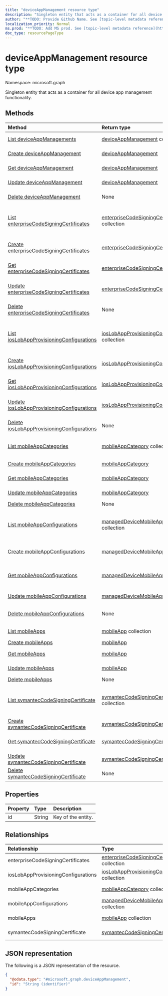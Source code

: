 ```yaml
---
title: "deviceAppManagement resource type"
description: "Singleton entity that acts as a container for all device app management functionality."
author: "**TODO: Provide Github Name. See [topic-level metadata reference](https://msgo.azurewebsites.net/add/document/guidelines/metadata.html#topic-level-metadata)**"
localization_priority: Normal
ms.prod: "**TODO: Add MS prod. See [topic-level metadata reference](https://msgo.azurewebsites.net/add/document/guidelines/metadata.html#topic-level-metadata)**"
doc_type: resourcePageType
---
```


# deviceAppManagement resource type

Namespace: microsoft.graph

Singleton entity that acts as a container for all device app management functionality.

## Methods
|Method|Return type|Description|
|:---|:---|:---|
|[List deviceAppManagements](../api/deviceappmanagement-list.md)|[deviceAppManagement](../resources/deviceappmanagement.md) collection|Get a list of the [deviceAppManagement](../resources/deviceappmanagement.md) objects and their properties.|
|[Create deviceAppManagement](../api/deviceappmanagement-create.md)|[deviceAppManagement](../resources/deviceappmanagement.md)|Create a new [deviceAppManagement](../resources/deviceappmanagement.md) object.|
|[Get deviceAppManagement](../api/deviceappmanagement-get.md)|[deviceAppManagement](../resources/deviceappmanagement.md)|Read the properties and relationships of a [deviceAppManagement](../resources/deviceappmanagement.md) object.|
|[Update deviceAppManagement](../api/deviceappmanagement-update.md)|[deviceAppManagement](../resources/deviceappmanagement.md)|Update the properties of a [deviceAppManagement](../resources/deviceappmanagement.md) object.|
|[Delete deviceAppManagement](../api/deviceappmanagement-delete.md)|None|Deletes a [deviceAppManagement](../resources/deviceappmanagement.md) object.|
|[List enterpriseCodeSigningCertificates](../api/deviceappmanagement-list-enterprisecodesigningcertificates.md)|[enterpriseCodeSigningCertificate](../resources/enterprisecodesigningcertificate.md) collection|Get the enterpriseCodeSigningCertificate resources from the enterpriseCodeSigningCertificates navigation property.|
|[Create enterpriseCodeSigningCertificates](../api/deviceappmanagement-post-enterprisecodesigningcertificates.md)|[enterpriseCodeSigningCertificate](../resources/enterprisecodesigningcertificate.md)|Create a new enterpriseCodeSigningCertificate object.|
|[Get enterpriseCodeSigningCertificates](../api/deviceappmanagement-get-enterprisecodesigningcertificate.md)|[enterpriseCodeSigningCertificate](../resources/enterprisecodesigningcertificate.md)|Read the properties and relationships of an [enterpriseCodeSigningCertificate](../resources/enterprisecodesigningcertificate.md) object.|
|[Update enterpriseCodeSigningCertificates](../api/deviceappmanagement-update-enterprisecodesigningcertificates.md)|[enterpriseCodeSigningCertificate](../resources/enterprisecodesigningcertificate.md)|Update the properties of an enterpriseCodeSigningCertificates object.|
|[Delete enterpriseCodeSigningCertificates](../api/deviceappmanagement-delete-enterprisecodesigningcertificates.md)|None|Delete an [enterpriseCodeSigningCertificate](../resources/enterprisecodesigningcertificate.md) object.|
|[List iosLobAppProvisioningConfigurations](../api/deviceappmanagement-list-ioslobappprovisioningconfigurations.md)|[iosLobAppProvisioningConfiguration](../resources/ioslobappprovisioningconfiguration.md) collection|Get the iosLobAppProvisioningConfiguration resources from the iosLobAppProvisioningConfigurations navigation property.|
|[Create iosLobAppProvisioningConfigurations](../api/deviceappmanagement-post-ioslobappprovisioningconfigurations.md)|[iosLobAppProvisioningConfiguration](../resources/ioslobappprovisioningconfiguration.md)|Create a new iosLobAppProvisioningConfiguration object.|
|[Get iosLobAppProvisioningConfigurations](../api/deviceappmanagement-get-ioslobappprovisioningconfiguration.md)|[iosLobAppProvisioningConfiguration](../resources/ioslobappprovisioningconfiguration.md)|Read the properties and relationships of an [iosLobAppProvisioningConfiguration](../resources/ioslobappprovisioningconfiguration.md) object.|
|[Update iosLobAppProvisioningConfigurations](../api/deviceappmanagement-update-ioslobappprovisioningconfigurations.md)|[iosLobAppProvisioningConfiguration](../resources/ioslobappprovisioningconfiguration.md)|Update the properties of an iosLobAppProvisioningConfigurations object.|
|[Delete iosLobAppProvisioningConfigurations](../api/deviceappmanagement-delete-ioslobappprovisioningconfigurations.md)|None|Delete an [iosLobAppProvisioningConfiguration](../resources/ioslobappprovisioningconfiguration.md) object.|
|[List mobileAppCategories](../api/deviceappmanagement-list-mobileappcategories.md)|[mobileAppCategory](../resources/mobileappcategory.md) collection|Get the mobileAppCategory resources from the mobileAppCategories navigation property.|
|[Create mobileAppCategories](../api/deviceappmanagement-post-mobileappcategories.md)|[mobileAppCategory](../resources/mobileappcategory.md)|Create a new mobileAppCategory object.|
|[Get mobileAppCategories](../api/deviceappmanagement-get-mobileappcategory.md)|[mobileAppCategory](../resources/mobileappcategory.md)|Read the properties and relationships of a [mobileAppCategory](../resources/mobileappcategory.md) object.|
|[Update mobileAppCategories](../api/deviceappmanagement-update-mobileappcategories.md)|[mobileAppCategory](../resources/mobileappcategory.md)|Update the properties of a mobileAppCategories object.|
|[Delete mobileAppCategories](../api/deviceappmanagement-delete-mobileappcategories.md)|None|Delete a [mobileAppCategory](../resources/mobileappcategory.md) object.|
|[List mobileAppConfigurations](../api/deviceappmanagement-list-mobileappconfigurations.md)|[managedDeviceMobileAppConfiguration](../resources/manageddevicemobileappconfiguration.md) collection|Get the managedDeviceMobileAppConfiguration resources from the mobileAppConfigurations navigation property.|
|[Create mobileAppConfigurations](../api/deviceappmanagement-post-mobileappconfigurations.md)|[managedDeviceMobileAppConfiguration](../resources/manageddevicemobileappconfiguration.md)|Create a new managedDeviceMobileAppConfiguration object.|
|[Get mobileAppConfigurations](../api/deviceappmanagement-get-manageddevicemobileappconfiguration.md)|[managedDeviceMobileAppConfiguration](../resources/manageddevicemobileappconfiguration.md)|Read the properties and relationships of a [managedDeviceMobileAppConfiguration](../resources/manageddevicemobileappconfiguration.md) object.|
|[Update mobileAppConfigurations](../api/deviceappmanagement-update-mobileappconfigurations.md)|[managedDeviceMobileAppConfiguration](../resources/manageddevicemobileappconfiguration.md)|Update the properties of a mobileAppConfigurations object.|
|[Delete mobileAppConfigurations](../api/deviceappmanagement-delete-mobileappconfigurations.md)|None|Delete a [managedDeviceMobileAppConfiguration](../resources/manageddevicemobileappconfiguration.md) object.|
|[List mobileApps](../api/deviceappmanagement-list-mobileapps.md)|[mobileApp](../resources/mobileapp.md) collection|Get the mobileApp resources from the mobileApps navigation property.|
|[Create mobileApps](../api/deviceappmanagement-post-mobileapps.md)|[mobileApp](../resources/mobileapp.md)|Create a new mobileApp object.|
|[Get mobileApps](../api/deviceappmanagement-get-mobileapp.md)|[mobileApp](../resources/mobileapp.md)|Read the properties and relationships of a [mobileApp](../resources/mobileapp.md) object.|
|[Update mobileApps](../api/deviceappmanagement-update-mobileapps.md)|[mobileApp](../resources/mobileapp.md)|Update the properties of a mobileApps object.|
|[Delete mobileApps](../api/deviceappmanagement-delete-mobileapps.md)|None|Delete a [mobileApp](../resources/mobileapp.md) object.|
|[List symantecCodeSigningCertificate](../api/deviceappmanagement-list-symanteccodesigningcertificate.md)|[symantecCodeSigningCertificate](../resources/symanteccodesigningcertificate.md) collection|Get the symantecCodeSigningCertificate resources from the symantecCodeSigningCertificate navigation property.|
|[Create symantecCodeSigningCertificate](../api/deviceappmanagement-post-symanteccodesigningcertificate.md)|[symantecCodeSigningCertificate](../resources/symanteccodesigningcertificate.md)|Create a new symantecCodeSigningCertificate object.|
|[Get symantecCodeSigningCertificate](../api/deviceappmanagement-get-symanteccodesigningcertificate.md)|[symantecCodeSigningCertificate](../resources/symanteccodesigningcertificate.md)|Read the properties and relationships of a [symantecCodeSigningCertificate](../resources/symanteccodesigningcertificate.md) object.|
|[Update symantecCodeSigningCertificate](../api/deviceappmanagement-update-symanteccodesigningcertificate.md)|[symantecCodeSigningCertificate](../resources/symanteccodesigningcertificate.md)|Update the properties of a symantecCodeSigningCertificate object.|
|[Delete symantecCodeSigningCertificate](../api/deviceappmanagement-delete-symanteccodesigningcertificate.md)|None|Delete a [symantecCodeSigningCertificate](../resources/symanteccodesigningcertificate.md) object.|

## Properties
|Property|Type|Description|
|:---|:---|:---|
|id|String|Key of the entity.|

## Relationships
|Relationship|Type|Description|
|:---|:---|:---|
|enterpriseCodeSigningCertificates|[enterpriseCodeSigningCertificate](../resources/enterprisecodesigningcertificate.md) collection|**TODO: Add Description**|
|iosLobAppProvisioningConfigurations|[iosLobAppProvisioningConfiguration](../resources/ioslobappprovisioningconfiguration.md) collection|**TODO: Add Description**|
|mobileAppCategories|[mobileAppCategory](../resources/mobileappcategory.md) collection|**TODO: Add Description**|
|mobileAppConfigurations|[managedDeviceMobileAppConfiguration](../resources/manageddevicemobileappconfiguration.md) collection|**TODO: Add Description**|
|mobileApps|[mobileApp](../resources/mobileapp.md) collection|**TODO: Add Description**|
|symantecCodeSigningCertificate|[symantecCodeSigningCertificate](../resources/symanteccodesigningcertificate.md)|**TODO: Add Description**|

## JSON representation
The following is a JSON representation of the resource.
<!-- {
  "blockType": "resource",
  "keyProperty": "id",
  "@odata.type": "microsoft.graph.deviceAppManagement",
  "baseType": "",
  "openType": false
}
-->
``` json
{
  "@odata.type": "#microsoft.graph.deviceAppManagement",
  "id": "String (identifier)"
}
```

